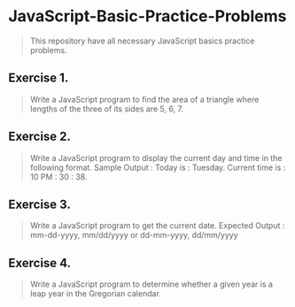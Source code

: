 # JavaScript-Basic-Practice-Problems
> This repository have all necessary JavaScript basics practice problems.

## Exercise 1.
> Write a JavaScript program to find the area of a triangle where lengths of the three of its sides are 5, 6, 7.

## Exercise 2.
> Write a JavaScript program to display the current day and time in the following format.
> Sample Output : Today is : Tuesday.
> Current time is : 10 PM : 30 : 38.

## Exercise 3.
> Write a JavaScript program to get the current date.
> Expected Output :
> mm-dd-yyyy, mm/dd/yyyy or dd-mm-yyyy, dd/mm/yyyy

## Exercise 4.
> Write a JavaScript program to determine whether a given year is a leap year in the Gregorian calendar. 
